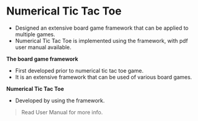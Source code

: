 # Numerical Tic Tac Toe
* Designed an extensive board game framework that can be applied to multiple games. 
* Numerical Tic Tac Toe is implemented using the framework, with pdf user manual available.


**The board game framework**
* First developed prior to numerical tic tac toe game.
* It is an extensive framework that can be used of various board games.


**Numerical Tic Tac Toe**
* Developed by using the framework.


> Read User Manual for more info.
